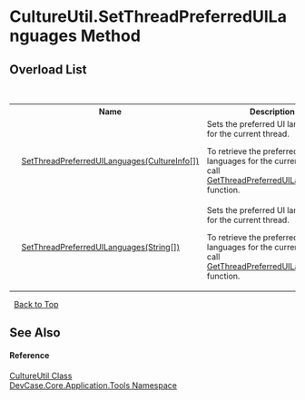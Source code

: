 # CultureUtil.SetThreadPreferredUILanguages Method 
 


## Overload List
&nbsp;<table><tr><th></th><th>Name</th><th>Description</th></tr><tr><td>![Public method](media/pubmethod.gif "Public method")![Static member](media/static.gif "Static member")![Code example](media/CodeExample.png "Code example")</td><td><a href="M_DevCase_Core_Application_Tools_CultureUtil_SetThreadPreferredUILanguages">SetThreadPreferredUILanguages(CultureInfo[])</a></td><td>
Sets the preferred UI languages for the current thread. 

 To retrieve the preferred UI languages for the current thread, call <a href="M_DevCase_Core_Application_Tools_CultureUtil_GetThreadPreferredUILanguages">GetThreadPreferredUILanguages()</a> function.</td></tr><tr><td>![Public method](media/pubmethod.gif "Public method")![Static member](media/static.gif "Static member")![Code example](media/CodeExample.png "Code example")</td><td><a href="M_DevCase_Core_Application_Tools_CultureUtil_SetThreadPreferredUILanguages_1">SetThreadPreferredUILanguages(String[])</a></td><td>
Sets the preferred UI languages for the current thread. 

 To retrieve the preferred UI languages for the current thread, call <a href="M_DevCase_Core_Application_Tools_CultureUtil_GetThreadPreferredUILanguages">GetThreadPreferredUILanguages()</a> function.</td></tr></table>&nbsp;
<a href="#cultureutil.setthreadpreferreduilanguages-method">Back to Top</a>

## See Also


#### Reference
<a href="T_DevCase_Core_Application_Tools_CultureUtil">CultureUtil Class</a><br /><a href="N_DevCase_Core_Application_Tools">DevCase.Core.Application.Tools Namespace</a><br />
